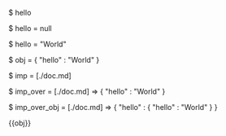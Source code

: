 $ hello

$ hello = null

$ hello = "World"

$ obj = {
    "hello" : "World"
}

$ imp = [./doc.md]

$ imp_over = [./doc.md] => {
    "hello" : "World"
}

$ imp_over_obj = [./doc.md] => {
    "hello" : {
        "hello" : "World"
    }
}

{{obj}}
